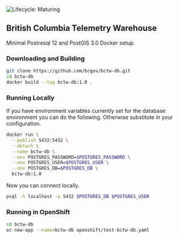 ![Lifecycle: Maturing](https://img.shields.io/badge/Lifecycle-Maturing-007EC6)

## British Columbia Telemetry Warehouse

Minimal Postresql 12 and PostGIS 3.0 Docker setup.

### Downloading and Building
```bash
git clone https://github.com/bcgov/bctw-db.git
cd bctw-db
docker build --tag bctw-db:1.0 .
```

### Running Locally
If you have environment variables currently set for the database environment you can do the following. Otherwise substitute in your configuration.
```bash
docker run \
  --publish 5432:5432 \
  --detach \
  --name bctw-db \
  --env POSTGRES_PASSWORD=$POSTGRES_PASSWORD \
  --env POSTGRES_USER=$POSTGRES_USER \
  --env POSTGRES_DB=$POSTGRES_DB \
  bctw-db:1.0
```

Now you can connect locally.
```bash
psql -h localhost -p 5432 $POSTGRES_DB $POSTGRES_USER
```

### Running in OpenShift
```bash
cd bctw-db
oc new-app --name=bctw-db openshift/test-bctw-db.yaml
```
